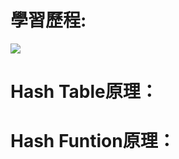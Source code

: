 # 學習歷程:

![](https://www.leeholmes.com/blog/wp-content/uploads/2019/07/image.png)

# Hash Table原理：

# Hash Funtion原理：


